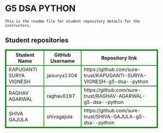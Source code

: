 # G5 DSA  PYTHON
    This is the readme file for student repository details for the instructors.
## Student repositories 
<table style="border : 2px solid green; width:100%;">
<tr >
<th style="border : 2px solid green;">Student Name</th>
<th style="border : 2px solid green;">GitHub Username</th>
<th style="border : 2px solid green;">Repository link</th>
</tr>
<tr style="border : 2px solid green;">
<td style="border : 2px solid green;">KAPUGANTI SURYA VIGNESH</td> 

<td style="border : 2px solid green;">jaisurya1304</td> 

<td style="border : 2px solid green;">https://github.com/sure-trust/KAPUGANTI-SURYA-VIGNESH-g5-dsa--python</td> 
</tr>

<tr style="border : 2px solid green;">
<td style="border : 2px solid green;">RAGHAV AGARWAL</td> 

<td style="border : 2px solid green;">raghav8197</td> 

<td style="border : 2px solid green;">https://github.com/sure-trust/RAGHAV-AGARWAL-g5-dsa--python</td> 
</tr>

<tr style="border : 2px solid green;">
<td style="border : 2px solid green;">SHIVA GAJULA</td> 

<td style="border : 2px solid green;">shivagajula</td> 

<td style="border : 2px solid green;">https://github.com/sure-trust/SHIVA-GAJULA-g5-dsa--python</td> 
</tr>
